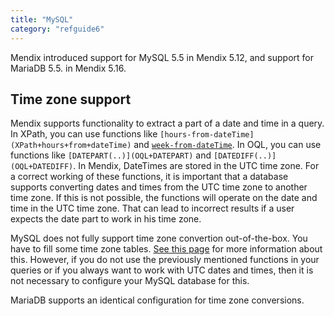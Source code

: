 ```yaml
---
title: "MySQL"
category: "refguide6"
---
```

Mendix introduced support for MySQL 5.5 in Mendix 5.12, and support for MariaDB 5.5\. in Mendix 5.16.

## Time zone support

Mendix supports functionality to extract a part of a date and time in a query. In XPath, you can use functions like `[hours-from-dateTime](XPath+hours+from+dateTime)` and [`week-from-dateTime`](XPath+week+from+dateTime). In OQL, you can use functions like `[DATEPART(..)](OQL+DATEPART)` and `[DATEDIFF(..)](OQL+DATEDIFF)`. In Mendix, DateTimes are stored in the UTC time zone. For a correct working of these functions, it is important that a database supports converting dates and times from the UTC time zone to another time zone. If this is not possible, the functions will operate on the date and time in the UTC time zone. That can lead to incorrect results if a user expects the date part to work in his time zone.

MySQL does not fully support time zone convertion out-of-the-box. You have to fill some time zone tables. [See this page](http://dev.mysql.com/doc/refman/5.5/en/time-zone-support.html) for more information about this. However, if you do not use the previously mentioned functions in your queries or if you always want to work with UTC dates and times, then it is not necessary to configure your MySQL database for this.

MariaDB supports an identical configuration for time zone conversions.